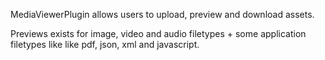 MediaViewerPlugin allows users to upload, preview and download assets.

Previews exists for image, video and audio filetypes + some application filetypes like like pdf, json, xml and javascript.